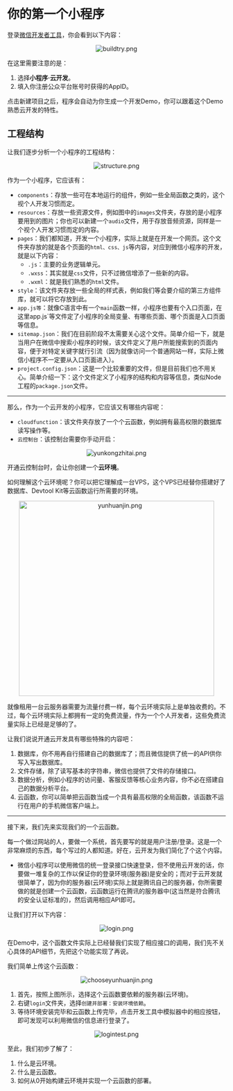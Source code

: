 # 你的第一个小程序

登录[微信开发者工具](https://developers.weixin.qq.com/miniprogram/dev/devtools/download.html)，你会看到以下内容：

<p align="center">
    <img src="../pic/buildtry.png" alt="buildtry.png"/>
</p>

在这里需要注意的是：

1. 选择**小程序·云开发**。
2. 填入你注册公众平台账号时获得的AppID。

点击新建项目之后，程序会自动为你生成一个开发Demo，你可以跟着这个Demo熟悉云开发的特性。

##  工程结构

让我们逐步分析一个小程序的工程结构：

<p align="center">
    <img src="../pic/structure.png" alt="structure.png"/>
</p>

作为一个小程序，它应该有：

- `components`：存放一些可在本地运行的组件，例如一些全局函数之类的，这个视个人开发习惯而定。
- `resources`：存放一些资源文件，例如图中的`images`文件夹，存放的是小程序要用到的图片；你也可以新建一个`audio`文件，用于存放音频资源，同样是一个视个人开发习惯而定的内容。
- `pages`：我们都知道，开发一个小程序，实际上就是在开发一个网页。这个文件夹存放的就是各个页面的`html、css、js`等内容，对应到微信小程序的开发，就是以下内容：
  + `.js`：主要的业务逻辑单元。
  + `.wxss`：其实就是`css`文件，只不过微信增添了一些新的内容。
  + `.wxml`：就是我们熟悉的`html`文件。
- `style`：该文件夹存放一些全局的样式表，例如我们等会要介绍的第三方组件库，就可以将它存放到此。
- `app.js等`：就像C语言中有一个`main`函数一样，小程序也要有个入口页面，在这里app.js`等文件定了小程序的全局变量、有哪些页面、哪个页面是入口页面等信息。
- `sitemap.json`：我们在目前阶段不太需要关心这个文件。简单介绍一下，就是当用户在微信中搜索小程序的时候，该文件定义了用户所能搜索到的页面内容，便于对特定关键字就行引流（因为就像访问一个普通网站一样，实际上微信小程序不一定要从入口页面进入）。
- `project.config.json`：这是一个比较重要的文件，但是目前我们也不用关心。简单介绍一下：这个文件定义了小程序的结构和内容等信息，类似Node工程的`package.json`文件。

---

那么，作为一个云开发的小程序，它应该又有哪些内容呢：

- `cloudfunction`：该文件夹存放了一个个云函数，例如拥有最高权限的数据库读写操作等。
- `云控制台`：该控制台需要你手动开启：

<p align="center">
    <img src='../pic/yunkongzhitai.png' alt="yunkongzhitai.png"/>
</p>

开通云控制台时，会让你创建一个**云环境**。

如何理解这个云环境呢？你可以把它理解成一台VPS，这个VPS已经替你搭建好了数据库、Devtool Kit等云函数运行所需要的环境。

<p align="center">
    <img src='../pic/yunhuanjin.png' alt="yunhuanjin.png" height="450"/>
</p>

就像租用一台云服务器需要为流量付费一样，每个云环境实际上是单独收费的。不过，每个云环境实际上都拥有一定的免费流量，作为一个个人开发者，这些免费流量实际上已经是足够的了。

让我们说说开通云开发具有哪些特殊的内容吧：

1. 数据库，你不用再自行搭建自己的数据库了；而且微信提供了统一的API供你写入写出数据库。
2. 文件存储，除了读写基本的字符串，微信也提供了文件的存储接口。
3. 数据分析，例如小程序的访问量、客服反馈等核心业务内容，你不必在搭建自己的数据分析平台。
4. 云函数，你可以简单把云函数当成一个具有最高权限的全局函数，该函数不运行在用户的手机微信客户端上。

---

接下来，我们先来实现我们的一个云函数。

每一个做过网站的人，要做一个系统，首先要写的就是用户注册/登录。这是一个非常麻烦的东西，每个写过的人都知道。好在，云开发为我们简化了个这个内容。

- 微信小程序可以使用微信的统一登录接口快速登录，但不使用云开发的话，你要做一堆复杂的工作以保证你的登录环境(服务器)是安全的；而对于云开发就很简单了，因为你的服务器(云环境)实际上就是腾讯自己的服务器，你所需要做的就是创建一个云函数，云函数运行在腾讯的服务器中(这当然是符合腾讯的安全认证标准的)，然后调用相应API即可。

让我们打开以下内容：

<p align="center">
    <img src='../pic/login.png' alt="login.png"/>
</p>

在Demo中，这个函数文件实际上已经替我们实现了相应接口的调用，我们先不关心具体的API细节，先把这个功能实现了再说。

我们简单上传这个云函数：

<p align="center">    
	<img src='../pic/chooseyunhuanjin.png' alt="chooseyunhuanjin.png"/>
</p>

1. 首先，按照上图所示，选择这个云函数要依赖的服务器(云环境)。
2. 右键`login`文件夹，选择`创建并部署：安装环境依赖`。
3. 等待环境安装完毕和云函数上传完毕，点击开发工具中模拟器中的相应按钮，即可发现可以利用微信的信息进行登录了。

<p align="center">    
	<img src='../pic/logintest.png' alt="logintest.png"/>
</p>

至此，我们初步了解了：

1. 什么是云环境。
2. 什么是云函数。
3. 如何从0开始构建云环境并实现一个云函数的部署。